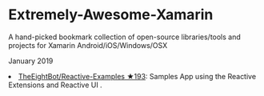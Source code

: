# Extremely-Awesome-Xamarin

A hand-picked bookmark collection of open-source libraries/tools and projects for Xamarin Android/iOS/Windows/OSX

January 2019

 <li><a href="https://github.com/TheEightBot/Reactive-Examples">TheEightBot/Reactive-Examples ★193</a>: Samples App using the Reactive Extensions and Reactive UI .</li>
